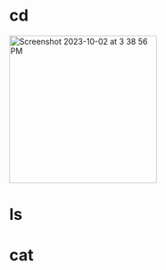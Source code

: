 # cd
<img width="264" alt="Screenshot 2023-10-02 at 3 38 56 PM" src="https://github.com/SamH314/cse15l-lab-reports/assets/146782614/13fae73d-207d-4ada-adf0-632efb9a33f8">

# ls

# cat

